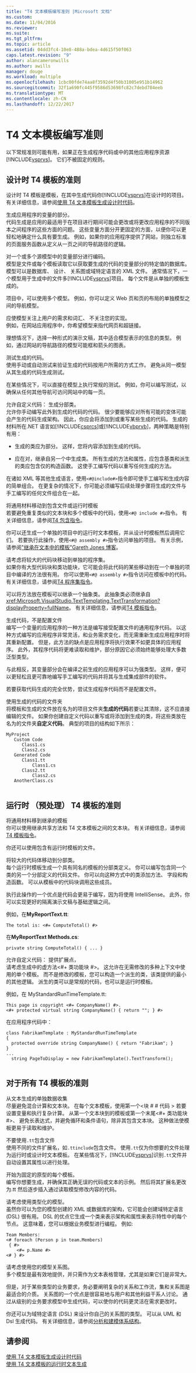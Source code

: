 ```yaml
---
title: "T4 文本模板编写准则 |Microsoft 文档"
ms.custom: 
ms.date: 11/04/2016
ms.reviewer: 
ms.suite: 
ms.tgt_pltfrm: 
ms.topic: article
ms.assetid: 04dd3fc4-10e8-488a-bdea-4d615f50f063
caps.latest.revision: "9"
author: alancameronwills
ms.author: awills
manager: douge
ms.workload: multiple
ms.openlocfilehash: 1cbc00fde74aa8f3592d4f50b31005e951b14962
ms.sourcegitcommit: 32f1a690fc445f9586d53698fc82c7debd784eeb
ms.translationtype: MT
ms.contentlocale: zh-CN
ms.lasthandoff: 12/22/2017
---
```

# <a name="guidelines-for-writing-t4-text-templates"></a>T4 文本模板编写准则
以下常规准则可能有用，如果正在生成程序代码或中的其他应用程序资源[!INCLUDE[vsprvs](../code-quality/includes/vsprvs_md.md)]。 它们不被固定的规则。  
  
## <a name="guidelines-for-design-time-t4-templates"></a>设计时 T4 模板的准则  
 设计时 T4 模板是模板，在其中生成代码你[!INCLUDE[vsprvs](../code-quality/includes/vsprvs_md.md)]在设计时的项目。 有关详细信息，请参阅[使用 T4 文本模板生成设计时代码](../modeling/design-time-code-generation-by-using-t4-text-templates.md)。  
  
 生成应用程序的变量的部分。  
 代码生成是应用的最适用于在项目进行期间可能会更改或将更改应用程序的不同版本之间程序的这些方面的问题。 这些变量方面分开更固定的方面，以便你可以更轻松地确定什么具有要生成。 例如，如果你的应用程序提供了网站，则独立标准的页面服务函数从定义从一页之间的导航路径的逻辑。  
  
 对一个或多个源模型中的变量部分进行编码。  
 模型是文件或每个模板读取它以获取要生成的代码的变量部分的特定值的数据库。 模型可以是数据库、 设计、 关系图或域特定语言的 XML 文件。 通常情况下，一个模型用于生成中的文件多[!INCLUDE[vsprvs](../code-quality/includes/vsprvs_md.md)]项目。 每个文件是从单独的模板生成的。  
  
 项目中，可以使用多个模型。 例如，你可以定义 Web 页和页的布局的单独模型之间的导航模型。  
  
 应使模型关注上用户的需求和词汇、 不关注您的实现。  
 例如，在网站应用程序中，你希望模型来指代网页和超链接。  
  
 理想情况下，选择一种形式的演示文稿，其中适合模型表示的信息的类型。 例如，通过网站的导航路径的模型可能框和箭头的图表。  
  
 测试生成的代码。  
 使用手动或自动测试来验证生成的代码按用户所需的方式工作。 避免从同一模型从其生成的代码生成测试。  
  
 在某些情况下，可以直接在模型上执行常规的测试。 例如，你可以编写测试，以确保从任何其他导航可访问网站中的每一页。  
  
 允许自定义代码： 生成分部类。  
 允许你手动编写此外到生成的代码的代码。 很少要能够应对所有可能的变体可能会产生的代码生成架构。 因此，你应会将添加到或重写某些生成的代码。 生成的材料所在.NET 语言如[!INCLUDE[csprcs](../data-tools/includes/csprcs_md.md)]或[!INCLUDE[vbprvb](../code-quality/includes/vbprvb_md.md)]，两种策略是特别有用：  
  
-   生成的类应为部分。 这样，您将内容添加到生成的代码。  
  
-   应在对，继承自另一个中生成类。 所有生成的方法和属性，应包含基类和派生的类应包含仅的构造函数。 这使手工编写代码以重写任何生成的方法。  
  
 在诸如 XML 等其他生成语言，使用`<#@include#>`指令即可使手工编写和生成内容的简单组合。 在更复杂的情况下，你可能必须编写后续处理步骤将生成的文件与手工编写的任何文件组合在一起。  
  
 将通用材料移动到包含文件或运行时模板  
 若要避免重复类似的文本块和多个模板中的代码，使用`<#@ include #>`指令。 有关详细信息，请参阅[T4 包含指令](../modeling/t4-include-directive.md)。  
  
 你可以还生成一个单独的项目中的运行时文本模板，并从设计时模板然后调用它们。 若要执行此操作，使用`<#@ assembly #>`指令访问单独的项目。 有关示例，请参阅["继承在文本中的模板"Gareth Jones 博客](http://go.microsoft.com/fwlink/?LinkId=208373)。  
  
 请考虑将较大的代码块移动到单独的程序集。  
 如果你有大型代码块和类功能块，它可能会将此代码的某些移动到在一个单独的项目中编译的方法很有用。 你可以使用`<#@ assembly #>`指令访问在模板中的代码。 有关详细信息，请参阅[T4 程序集指令](../modeling/t4-assembly-directive.md)。  
  
 可以将方法放在模板可以继承一个抽象类。 此抽象类必须继承自<xref:Microsoft.VisualStudio.TextTemplating.TextTransformation?displayProperty=fullName>。 有关详细信息，请参阅[T4 模板指令](../modeling/t4-template-directive.md)。  
  
 生成代码，不是配置文件  
 编写一个变量的应用程序的一种方法是编写接受配置文件的通用程序代码。 以这种方式编写的应用程序非常灵活，和业务需求变化，而无需重新生成应用程序时将其重新配置。 但是，此方法的缺点是应用程序将执行效果不如更具体的应用程序。 此外，其程序代码将更难读取和维护，部分原因它必须始终能够处理大多数泛型类型。  
  
 与此相反，其变量部分会在编译之前生成的应用程序可以为强类型。 这样，便可以更轻松且更可靠地编写手工编写的代码并将其与生成集成部件的软件。  
  
 若要获取代码生成的完全优势，尝试生成程序代码而不是配置文件。  
  
 使用生成的代码的文件夹  
 将模板和生成的文件放在名为的项目文件夹**生成的代码**若要让其清除，这不应直接编辑的文件。 如果你创建自定义代码以重写或将添加到生成的类，将这些类放在名为的文件夹**自定义代码**。 典型的项目的结构如下所示：  
  
```  
MyProject  
   Custom Code  
      Class1.cs  
      Class2.cs  
   Generated Code  
      Class1.tt  
          Class1.cs  
      Class2.tt  
          Class2.cs  
   AnotherClass.cs  
  
```  
  
## <a name="guidelines-for-run-time-preprocessed-t4-templates"></a>运行时 （预处理） T4 模板的准则  
 将通用材料移到继承的模板  
 你可以使用继承共享方法和 T4 文本模板之间的文本块。 有关详细信息，请参阅[T4 模板指令](../modeling/t4-template-directive.md)。  
  
 你还可以使用包含有运行时模板的文件。  
  
 将较大的代码体移动到分部类。  
 每个运行时模板生成一个具有同名的模板的分部类定义。 你可以编写包含同一个类的另一个分部定义的代码文件。 你可以向这种方式中的类添加方法、 字段和构造函数。 可以从模板中的代码块调用这些成员。  
  
 执行此操作的一个优点是代码会更易于编写，因为将使用 IntelliSense。 此外，你可以实现更好的隔离演示文稿与基础逻辑之间。  
  
 例如，在**MyReportText.tt**:  
  
 `The total is: <#= ComputeTotal() #>`  
  
 在**MyReportText Methods.cs**:  
  
 `private string ComputeTotal() { ... }`  
  
 允许自定义代码： 提供扩展点，  
 请考虑生成中的虚方法\<#+ 类功能块 #>。 这允许在无需修改的多种上下文中使用的单个模板。 而不是修改的模板，您可以构造一个派生的类，该类提供的最小的其他逻辑。 派生的类可以是常规的代码，也可以是运行时模板。  
  
 例如，在 MyStandardRunTimeTemplate.tt:  
  
```  
This page is copyright <#= CompanyName() #>.  
<#+ protected virtual string CompanyName() { return ""; } #>  
```  
  
 在应用程序代码中：  
  
```  
class FabrikamTemplate : MyStandardRunTimeTemplate  
{  
  protected override string CompanyName() { return "Fabrikam"; }  
}  
...  
  string PageToDisplay = new FabrikamTemplate().TextTransform();  
  
```  
  
## <a name="guidelines-for-all-t4-templates"></a>对于所有 T4 模板的准则  
 从文本生成的单独数据收集  
 尽量避免混合计算和文本块。 在每个文本模板，使用第一个\<块 # # 代码 > 若要设置变量和执行复杂计算。 从第一个文本块到的模板或第一个末尾\<#+ 类功能块 #>、 避免长表达式，并避免循环和条件语句，除非其包含文本块。 这种做法使模板更易于读取和维护。  
  
 不要使用`.tt`包含文件  
 使用不同的文件扩展名，如`.ttinclude`包含文件。 使用`.tt`仅为你想要的文件处理为运行时或设计时文本模板。 在某些情况下，[!INCLUDE[vsprvs](../code-quality/includes/vsprvs_md.md)]识别`.tt`文件并自动设置其属性以进行处理。  
  
 开始为固定的原型的每个模板。  
 编写你想要生成，并确保其正确无误的代码或文本的示例。 然后将其扩展名更改为.tt 然后逐步插入通过读取模型修改内容的代码。  
  
 请考虑使用类型化的模型。  
 虽然你可以为您的模型创建的 XML 或数据库的架构，它可能会创建域特定语言 (DSL) 很有用。 DSL 的优点它生成一个类来表示架构和属性来表示特性中的每个节点。 这意味着，您可以根据业务模型进行编程。 例如:  
  
```  
Team Members:  
<# foreach (Person p in team.Members)   
 { #>   
    <#= p.Name #>   
<# } #>  
```  
  
 请考虑使用您的模型关系图。  
 多个模型是最有效地提供，并只需作为文本表格管理，尤其是如果它们是非常大。  
  
 但是，对于某些类型的业务要求，务必要阐明复杂的关系和工作流，集和关系图是最适合的介质。 关系图的一个优点是很容易地与用户和其他利益干系人讨论。 通过从级别的业务要求模型中生成代码，可以使你的代码更灵活在需求更改时。  
  
 你还可以为域特定语言 (DSL) 来设计你自己的关系图的类型。 可以从 UML 和 Dsl 生成代码。 有关详细信息，请参阅[分析和建模体系结构](../modeling/analyze-and-model-your-architecture.md)。  
  
## <a name="see-also"></a>请参阅  
 [使用 T4 文本模板生成设计时代码](../modeling/design-time-code-generation-by-using-t4-text-templates.md)   
 [使用 T4 文本模板的运行时文本生成](../modeling/run-time-text-generation-with-t4-text-templates.md)
